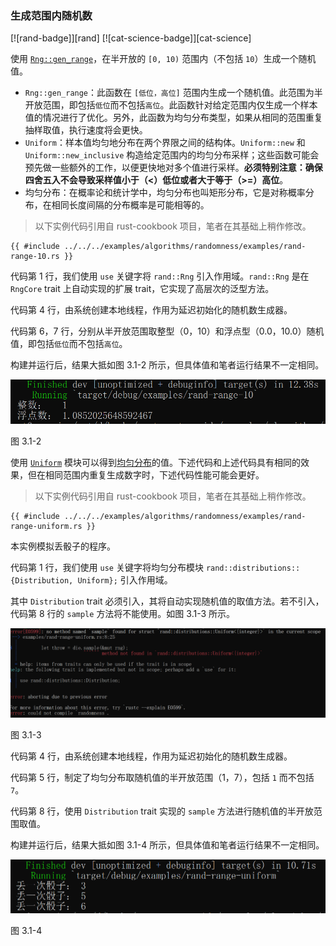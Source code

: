 ### 生成范围内随机数

<!--
> [algorithms/randomness/rand-range.md](https://github.com/zzy/rust-cookbook-zh-cn/blob/master/src/algorithms/randomness/rand-range.md)
> <br />
> commit - 1758f63077836b734be0d62c550403c220056aa2 - 2020.09.06
-->

[![rand-badge]][rand] [![cat-science-badge]][cat-science]

使用 [`Rng::gen_range`]，在半开放的 `[0, 10)` 范围内（不包括 `10`）生成一个随机值。

- `Rng::gen_range`：此函数在 `[低位，高位]` 范围内生成一个随机值。此范围为半开放范围，即包括`低位`而不包括`高位`。此函数针对给定范围内仅生成一个样本值的情况进行了优化。另外，此函数为均匀分布类型，如果从相同的范围重复抽样取值，执行速度将会更快。
- `Uniform`：样本值均匀地分布在两个界限之间的结构体。`Uniform::new` 和 `Uniform::new_inclusive` 构造给定范围内的均匀分布采样；这些函数可能会预先做一些额外的工作，以便更快地对多个值进行采样。**必须特别注意：确保四舍五入不会导致采样值小于（<）低位或者大于等于（>=）高位**。
- 均匀分布：在概率论和统计学中，均匀分布也叫矩形分布，它是对称概率分布，在相同长度间隔的分布概率是可能相等的。

> 以下实例代码引用自 rust-cookbook 项目，笔者在其基础上稍作修改。

```rust,edition2018
{{ #include ../../../examples/algorithms/randomness/examples/rand-range-10.rs }}
```

代码第 1 行，我们使用 `use` 关键字将 `rand::Rng` 引入作用域。`rand::Rng` 是在 `RngCore` trait 上自动实现的扩展 trait，它实现了高层次的泛型方法。

代码第 4 行，由系统创建本地线程，作用为延迟初始化的随机数生成器。

代码第 6，7 行，分别从半开放范围取整型（0，10）和浮点型（0.0，10.0）随机值，即包括`低位`而不包括`高位`。

构建并运行后，结果大抵如图 3.1-2 所示，但具体值和笔者运行结果不一定相同。

![rand-range-10](../../css/algorithms/rand-range-10.png)

图 3.1-2

使用 [`Uniform`] 模块可以得到[均匀分布][uniform distribution]的值。下述代码和上述代码具有相同的效果，但在相同范围内重复生成数字时，下述代码性能可能会更好。

> 以下实例代码引用自 rust-cookbook 项目，笔者在其基础上稍作修改。

```rust,edition2018
{{ #include ../../../examples/algorithms/randomness/examples/rand-range-uniform.rs }}
```

本实例模拟丢骰子的程序。

代码第 1 行，我们使用 `use` 关键字将均匀分布模块 `rand::distributions::{Distribution, Uniform};` 引入作用域。

其中 `Distribution` trait 必须引入，其将自动实现随机值的取值方法。若不引入，代码第 8 行的 `sample` 方法将不能使用。如图 3.1-3 所示。 

![rand-range-uniform-error](../../css/algorithms/rand-range-uniform-error.png)

图 3.1-3

代码第 4 行，由系统创建本地线程，作用为延迟初始化的随机数生成器。

代码第 5 行，制定了均匀分布取随机值的半开放范围（1，7），包括 `1` 而不包括 `7`。

代码第 8 行，使用 `Distribution` trait 实现的 `sample` 方法进行随机值的半开放范围取值。

构建并运行后，结果大抵如图 3.1-4 所示，但具体值和笔者运行结果不一定相同。

![rand-range-uniform](../../css/algorithms/rand-range-uniform.png)

图 3.1-4

[`Uniform`]: https://docs.rs/rand/*/rand/distributions/uniform/struct.Uniform.html
[`Rng::gen_range`]: https://doc.rust-lang.org/rand/*/rand/trait.Rng.html#method.gen_range
[uniform distribution]: https://en.wikipedia.org/wiki/Uniform_distribution_(continuous)
